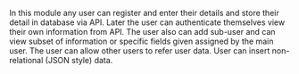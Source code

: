 In this module any user can register and enter their details and store their detail in database via API. Later the user can authenticate themselves view their own information from API. The user also can add sub-user and can view subset of information or specific fields given assigned by the main user. The user can allow other users to refer user data. User can insert non-relational (JSON style) data.